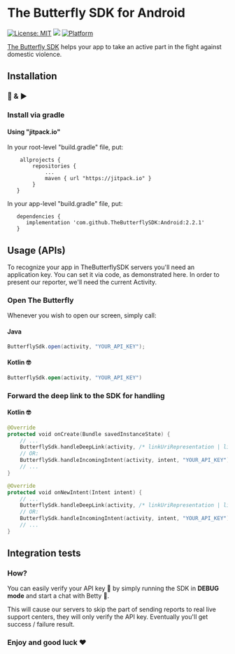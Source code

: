 # The Butterfly SDK for Android
[![License: MIT](https://img.shields.io/badge/License-Apache-yellow.svg)](https://github.com/TheButterflySDK/Android/blob/main/LICENSE)
[![](https://jitpack.io/v/TheButterflySDK/Android.svg)](https://jitpack.io/#TheButterflySDK/Android)
[![Platform](https://img.shields.io/badge/Platform-Android-green.svg)](https://github.com/TheButterflySDK/Android)

[The Butterfly SDK](https://github.com/TheButterflyButton/About/blob/main/README.md) helps your app to take an active part in the fight against domestic violence.

## Installation
### 🔌 & ▶️

### Install via gradle

#### Using "jitpack.io"

In your root-level "build.gradle" file, put:
```
    allprojects {
        repositories {
            ...
            maven { url "https://jitpack.io" }
        }
   }
```

In your app-level "build.gradle" file, put:
```
   dependencies {
      implementation 'com.github.TheButterflySDK:Android:2.2.1'
   }
```

## Usage (APIs)

To recognize your app in TheButterflySDK servers you'll need an application key. You can set it via code, as demonstrated here.
In order to present our reporter, we'll need the current Activity.

### Open The Butterfly
Whenever you wish to open our screen, simply call:

#### Java
```java
ButterflySdk.open(activity, "YOUR_API_KEY");
```

#### Kotlin 🤓
```kotlin
ButterflySdk.open(activity, "YOUR_API_KEY")
```

### Forward the deep link to the SDK for handling

#### Kotlin 🤓
```kotlin
@Override
protected void onCreate(Bundle savedInstanceState) {
    // ...
    ButterflySdk.handleDeepLink(activity, /* linkUriRepresentation | linkStringRepresentation */, "YOUR_API_KEY");
    // OR:
    ButterflySdk.handleIncomingIntent(activity, intent, "YOUR_API_KEY");
    // ...
}

@Override
protected void onNewIntent(Intent intent) {
    // ...
    ButterflySdk.handleDeepLink(activity, /* linkUriRepresentation | linkStringRepresentation */, "YOUR_API_KEY");
    // OR:
    ButterflySdk.handleIncomingIntent(activity, intent, "YOUR_API_KEY");
    // ...
}
```

## Integration tests
### How?
You can easily verify your API key 🔑 by simply running the SDK in **DEBUG mode** and start a chat with Betty 💬.

This will cause our servers to skip the part of sending reports to real live support centers, they will only verify the API key. Eventually you'll get success / failure result.


### Enjoy and good luck ❤️
